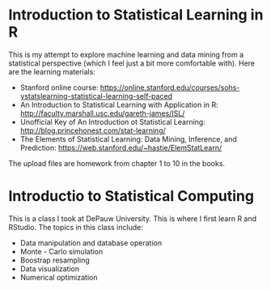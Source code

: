 # Introduction to Statistical Learning in R

This is my attempt to explore machine learning and data mining from a statistical perspective (which I feel just a bit more comfortable with). Here are the learning materials: 
* Stanford online course: https://online.stanford.edu/courses/sohs-ystatslearning-statistical-learning-self-paced
* An Introduction to Statistical Learning with Application in R: http://faculty.marshall.usc.edu/gareth-james/ISL/ 
* Unofficial Key of An Introduction ot Statistical Learning: http://blog.princehonest.com/stat-learning/
* The Elements of Statistical Learning: Data Mining, Inference, and Prediction: https://web.stanford.edu/~hastie/ElemStatLearn/

The upload files are homework from chapter 1 to 10 in the books. 

# Introductio to Statistical Computing

This is a class I took at DePauw University. This is where I first learn R and RStudio. The topics in this class include:
* Data manipulation and database operation
* Monte - Carlo simulation
* Boostrap resampling
* Data visualization
* Numerical optimization
